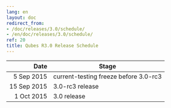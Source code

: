 ```yaml
---
lang: en
layout: doc
redirect_from:
- /doc/releases/3.0/schedule/
- /en/doc/releases/3.0/schedule/
ref: 20
title: Qubes R3.0 Release Schedule
---
```



|  Date       | Stage                                 |
| -----------:| ------------------------------------- |
|  5 Sep 2015 | current-testing freeze before 3.0-rc3 |
| 15 Sep 2015 | 3.0-rc3 release                       |
|  1 Oct 2015 | 3.0 release                           |
